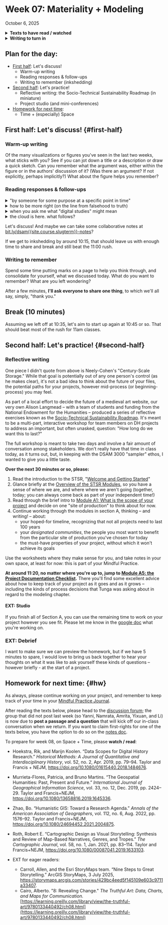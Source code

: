 
# Week 07: Materiality + Modeling
<span class="date">October 6, 2025</span>

<section class="prereqs">
    <details><summary><strong>Texts to have read / watched</strong></summary>
        <ul>
            <li>Jannidis, Fotis, and Julia Flanders. “2 A Gentle Introduction to Data Modeling.” <em>The Shape of Data in Digital Humanities: Modeling Texts and Text-Based Resources</em>, by Julia Flanders and Fotis Jannidis, Taylor & Francis Group, 2018, pp. 55–65. ProQuest Ebook Central, <a href="http://ebookcentral.proquest.com/lib/pitt-ebooks/detail.action?docID=5582790">http://ebookcentral.proquest.com/lib/pitt-ebooks/detail.action?docID=5582790</a>.<ul>
                <li>Section 1: What Is Data Modeling?</li>
                <li>Section 2: Some Basic Concepts</li>
                <li>rest of chapter is EXT</li>
                </ul>
            </li>
            <li>Cairo, Alberto. “3: The Truth Continuum.” The Truthful Art: Data, Charts, and Maps for Communication, New Riders, 2016, <a href="https://learning.oreilly.com/library/view/the-truthful-art/9780133440492/ch03.html">https://learning.oreilly.com/library/view/the-truthful-art/9780133440492/ch03.html</a></li>
            <li>Ensmenger, Nathan L. “The Cloud Is a Factory.” <em>Your Computer Is On Fire</em>, edited by Thomas S. Mullaney, Benjamin Peters, Mar Hicks, and Kavita Philip, MIT Press, 2021, pp. 37–60. ProQuest Ebook Central, <a href="http://ebookcentral.proquest.com/lib/pitt-ebooks/detail.action?docID=6479710">http://ebookcentral.proquest.com/lib/pitt-ebooks/detail.action?docID=6479710</a>.</li>
            <li>Neely-Cohen, Maxwell. "Century-Scale Storage." <a href="https://lil.law.harvard.edu/century-scale-storage">https://lil.law.harvard.edu/century-scale-storage</a>. Accessed 29 July 2025.</li>
            <li>Ford, Paul. <em>What Is Code? If You Don’t Know, You Need to Read This</em>, Bloomberg.com, <a href="http://www.bloomberg.com/graphics/2015-paul-ford-what-is-code/">http://www.bloomberg.com/graphics/2015-paul-ford-what-is-code/</a>. Section 2: "Let's Begin."</li>
        </ul>
    </details>
    <details><summary><strong>Writing to turn in</strong></summary>
        <ul><li>Reading responses from John, Rose, Tunga, Scylla, Yuqing, posted to the <a href="{{site.repo_url}}/discussions/">discussion forum</a></li></ul>
    </details>
</section>

## Plan for the day:

* [First half](#first-half): Let's discuss!
    - Warm-up writing
    - Reading responses & follow-ups
    - Writing to remember (inkshedding)
* [Second half](#second-half): Let's practice!
    - Reflective writing: the Socio-Technical Sustainability Roadmap (in miniature)
    - Project studio (and mini-conferences)
* [Homework for next time](#hw):
    - Time + (especially) Space


## First half: Let's discuss! {#first-half}

### Warm-up writing

Of the many visualizations or figures you've seen in the last two weeks, what sticks with you? See if you can jot down a title or a description or draw a quick sketch. Can you remember what the argument was, either within the figure or in the authors' discussion of it? (Was there an argument? If not explicitly, perhaps implicitly?) What about the figure helps you remember?


### Reading responses & follow-ups

<details><summary>"by someone for some purpose at a specific point in time"</summary>
    <p>Tunga brings in this passage from Flanders and Jannidis, and poses a question about process and conscientiousness that I think is worth repeating in full for those who haven't seen it yet:</p>

    <blockquote>So one could say that a model is a representation of something by someone for some purpose at a specific point in time. It is a representation that concentrates on some aspects—features and their relations—and disregards others. The selection of these aspects is not random but functional: it serves a specific function for an individual or a group. And a model is usually only useful and only makes sense in the context of these functions and for the time that they are needed. (Flanders and Jannidis 46)</blockquote>

    <p>This paragraph made me pause at how explicitly contingent modeling is: it’s not a neutral capture of “what is,” but a time-bound choice about what matters. That contingency feels less like a flaw and more like the point that models are instruments for reasoning, not mirrors which reframes how we should present and critique them. For someone trained in literary analysis, here is what I see: every critical argument is also a model, imposing boundaries that enable certain insights and foreclose others. I find myself wondering: If a model is always chosen “by someone for some purpose at a specific point in time,” <strong>what concrete steps should modelers take to document those purposes and assumptions so future users can treat the model as an interpretive artifact representing the interpreter's thought process rather than a neutral fact?</strong> (emphasis added)</p>

    <p>Thoughts welcome! I (Ben) would posit three words will be important: <em>documentation</em>; <em>about</em>; and <em>README</em>. (I'd love to call in Yixuan to show the <a href="https://github.com/VidaYixuan/digital-humanities-novel-database">GitHub README for her project</a>, which is a great starting point.)</p>
</details>

<details><summary>how to be more right (on the line from falsehood to truth)</summary>
    <p>Responding to Cairo's remark that "When you devise a mdoel, it's never possible to know exactly where it lies in the continuum," John asks a big question: <strong>"What can we do as researchers to move our model toward the 'Absolutely True' end of the spectrum?"</strong> There have to be many answers, of course, not just one – but one, I think, is suggested by Scylla in response to another passage from the same text:</p>

    <blockquote><p>Something that sticks out to me is towards the middle of the reading, where Cairo discusses emailing back and forth with Anatoly Bondarenko, discussing Ukrainian politics and protests that were being covered in the media, and mapped out in various data visualizations:</p>

    <blockquote><p>I immediately shot an e-mail to Anatoly asking, “Do you remember the map that you showed me when I was in Kiev? It explains everything that is going on right now in your country! It’s so prescient! Ukraine is clearly two completely different countries!”</p>

    <p>A few hours later, Anatoly replied. His suggestion, which I am not reproducing verbatim, became a motto that I share with my students every semester: <strong>“It’s more complicated than that.”</strong> I usually add: “And if it’s really more complicated than that, then that complexity, which is crucial for understanding the story, needs to be shown in the visualization.” <strong>Good visualizations shouldn’t over-simplify information. They need to clarify it. In many cases, clarifying a subject requires increasing the amount of information, not reducing it.</strong></p></blockquote>

    <p>There's an interesting tension between simplification and clarification in the way that data is visualized and represented that this passage flags that gives me pause. The idea of increasing information to clarify screams, "Add context!!! Prevent context collapse!!!" to me, but I was curious what other folks thought of, involving this quote.</p>
    </blockquote>
</details>

<details><summary>when you ask me what "digital studies" might mean</summary>
    <p>Ensmenger's "The Cloud is a Factory" is not computational: it's not underwritten by a relational database or engaged in replicable visualization techniques. But nevertheless, I would argue it's very much a digital humanities project. How do you understand the work he's doing here?</p>
    <p>If it's helpful, here's a sample passage:</p>
    <blockquote>All of this is to establish that it is impossible to understand the emergence of the modern information society without reference to the larger history of industrialization. Why is this significant? Because industrialization is fundamentally as much a social and political project as it is technological or economic. The ostensible driving force behind industrialization is the pursuit of efficiency, but the actual history of how, when, and why certain economic sectors chose to industrialize suggests otherwise. New techniques and technologies do not emerge out of nothing to revolutionize work practices; they are designed explicitly to do so. Machines are designed by humans to accomplish human agendas, and as such it is essential to always ask why industrialization is happening, to what ends, and for what purposes. (43)</blockquote>
</details>

<details><summary>the cloud is here. what follows?</summary>
    <p>Rose draws our attention to some of the takeaways at the end of Ensmenger's "The Cloud is a Factory" and brings them into a particularly local context: Pittsburgh's historical access to the things that attract factories, including digital ones. Starting in the middle of her quoted passage:</p>
    <blockquote>
        <blockquote>When Amazon recently encouraged cities to bid for the privilege of hosting their “second headquarters,” they were clearly pushing for those cities with well-established physical and social infrastructures: housing, highways, schools, restaurants, and recreational facilities. When Microsoft or Facebook looks to locate a new data center, they require easy access to inexpensive electricity, a plentiful water supply, and an appropriately skilled labor force. It is any surprise that these data centers are often located in the same places that housed industrial-era factories just a generation ago?" (Ensmenger 43–44)</blockquote>
        <p>This made me wonder about Pittsburgh as a location for the Cloud Factories, as one of these places that used to house industrial-era factories. I remember Alison mentioning the construction of new data centers in Pennsylvania, which led me to find <a href="https://www.datacentermap.com/usa/pennsylvania/">this interactive map</a> (an interesting data visualization in its own right) that shows their locations across the state.</p>
        <p>I wanted to adjust Ensmenger's question: <strong>with this sense of geographical closeness, how can we more accurately depict the Cloud as a factory in our digital work at the University of Pittsburgh, and not as a disembodied computational device?</strong></p>
    </blockquote>
</details>


Let's discuss! And maybe we can take some collaborative notes at [bit.ly/dsam{{site.course.slugterm}}-notes](https://bit.ly/dsam{{site.course.slugterm}}-notes)?

If we get to inkshedding by around 10:15, that should leave us with enough time to share and break and still beat the 11:00 rush.



### Writing to remember

<div class="alert alert-success">
    <p>Spend some time putting marks on a page to help you think through, and consolidate for yourself, what we discussed today. What do you want to remember? What are you left wondering?</p>
</div>

After a few minutes, **I'll ask everyone to share one thing**, to which we'll all say, simply, "thank you."



## Break (10 minutes)
Assuming we left off at 10:35, let's aim to start up again at 10:45 or so. That should beat most of the rush for 11am classes.



## Second half: Let's practice! {#second-half}

### Reflective writing

One piece I didn't quote from above is Neely-Cohen's "Century-Scale Storage." While that goal is potentially out of any one person's control (as he makes clear), it's not a bad idea to think about the future of your files, the potential paths for your projects, however mid-process (or beginning-process) you may feel.

As part of a local effort to decide the future of a medieval art website, our very own Alison Langmead – with a team of students and funding from the National Endowment for the Humanities – produced a series of reflective exercises known as the [Socio-Technical Sustainability Roadmap](https://sites.haa.pitt.edu/sustainabilityroadmap/getting-started/). It's meant to be a multi-part, interactive workshop for team members on DH projects to address an important, but often unasked, question: "How long do we want this to last?"

The full workshop is meant to take two days and involve a fair amount of conversation among stakeholders. We don't really have that time in class today, as it turns out, but, in keeping with the DSAM 3000 "sampler" ethos, I wanted to give you a little taste.

**Over the next 30 minutes or so, please:**

1. Read the introduction to the STSR, "[Welcome and Getting Started](https://sites.haa.pitt.edu/sustainabilityroadmap/getting-started/)"
2. Glance briefly at the [Overview of the STSR Modules](https://sites.haa.pitt.edu/sustainabilityroadmap/getting-started/), so you have a sense of where we are, and where where we aren't going (together, today; you can always come back as part of your independent time!)
3. Read through the brief intro to [Module A1: What is the scope of your project](https://sites.haa.pitt.edu/sustainabilityroadmap/a1-project-scope/) and decide on one "site of production" to think about for now.
4. Continue working through the modules in section A, thinking – and writing! – about:
    * your hoped-for timeline, recognizing that not all projects need to last 100 years
    * your _designated communities_, the people you most want to benefit from the particular site of production you've chosen for today
    * the must-have properties of your project, without which it won't achieve its goals

<div class="alert alert-success panel panel-success">
    <div class="alert-body panel-body">
    Use the worksheets where they make sense for you, and take notes in your own space, at least for now: this is part of your Mindful Practice.
    </div>
</div>

**At around 11:20, no matter where you're up to, jump to [Module A5: the Project Documentation Checklist](https://sites.haa.pitt.edu/sustainabilityroadmap/a5-documentationchecklist/).** There you'll find some excellent advice about how to keep track of your project as it goes and as it grows – including the kinds of process decisions that Tunga was asking about in regard to the modeling chapter.

#### EXT: Studio
If you finish all of Section A, you can use the remaining time to work on your project however you see fit. Please let me know in the [google doc](https://bit.ly/dsam{{site.course.slugterm}}-notes) what you're working on.

### EXT: Debrief
I want to make sure we can preview the homework, but if we have 5 minutes to spare, I would love to bring us back together to hear your thoughts on what it was like to ask yourself these kinds of questions – however briefly - at the start of a project.


## Homework for next time: {#hw}

As always, please continue working on your project, and remember to keep track of your time in your [Mindful Practice Journal](projects.md).

After reading the texts below, please head to the [discussion forum]({{site.repo_url}}/discussions); the group that did not post last week (so Yanni, Namrata, Amrita, Yixuan, and Li) is now due to **post a passage and a question** that will kick off our in-class conversation when we return. If you want to claim first-rights for one of the texts below, you have the option to do so on the [notes doc](https://bit.ly/dsam{{site.course.slugterm}}-notes).

To prepare for week 08, on Space + Time, please **watch / read**:
<!-- The first three are more theoretical; Roth is a bit of a catalog, but it gets more into practicalities. For full-on advice on making maps, see the EXT reading. -->

* Hoekstra, Rik, and Marijn Koolen. “Data Scopes for Digital History Research.” <em>Historical Methods: A Journal of Quantitative and Interdisciplinary History</em>, vol. 52, no. 2, Apr. 2019, pp. 79–94. Taylor and Francis + NEJM, <a href="https://doi.org/10.1080/01615440.2018.1484676">https://doi.org/10.1080/01615440.2018.1484676</a>.
* Murrieta-Flores, Patricia, and Bruno Martins. “The Geospatial Humanities: Past, Present and Future.” <em>International Journal of Geographical Information Science</em>, vol. 33, no. 12, Dec. 2019, pp. 2424–29. Taylor and Francis+NEJM, <a href="https://doi.org/10.1080/13658816.2019.1645336">https://doi.org/10.1080/13658816.2019.1645336</a>.
* Zhao, Bo. “Humanistic GIS: Toward a Research Agenda.” <em>Annals of the American Association of Geographers</em>, vol. 112, no. 6, Aug. 2022, pp. 1576–92. Taylor and Francis+NEJM, <a href="https://doi.org/10.1080/24694452.2021.2004875">https://doi.org/10.1080/24694452.2021.2004875</a>.
* Roth, Robert E. “Cartographic Design as Visual Storytelling: Synthesis and Review of Map-Based Narratives, Genres, and Tropes.” <em>The Cartographic Journal</em>, vol. 58, no. 1, Jan. 2021, pp. 83–114. Taylor and Francis+NEJM, <a href="https://doi.org/10.1080/00087041.2019.1633103">https://doi.org/10.1080/00087041.2019.1633103</a>.

* EXT for eager readers:
    - Carroll, Allen, and the Esri StoryMaps team. “Nine Steps to Great Storytelling.” ArcGIS StoryMaps, 3 July 2025, <a href="https://storymaps.arcgis.com/stories/429bc4eed5f145109e603c9711a33407">https://storymaps.arcgis.com/stories/429bc4eed5f145109e603c9711a33407</a>.
    - Cairo, Alberto. "8: Revealing Change." _The Truthful Art: Data, Charts, and Maps for Communication._ [https://learning.oreilly.com/library/view/the-truthful-art/9780133440492/ch08.html](https://learning.oreilly.com/library/view/the-truthful-art/9780133440492/ch08.html)
